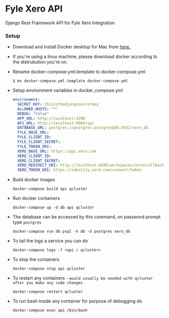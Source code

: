 # Fyle Xero API
Django Rest Framework API for Fyle Xero Integration

### Setup

* Download and install Docker desktop for Mac from [here.](https://www.docker.com/products/docker-desktop)

* If you're using a linux machine, please download docker according to the distrubution you're on.

* Rename docker-compose.yml.template to docker-compose.yml

    ```
    $ mv docker-compose.yml.template docker-compose.yml
    ```
  
* Setup environment variables in docker_compose.yml

    ```yaml
    environment:
      SECRET_KEY: thisisthedjangosecretkey
      ALLOWED_HOSTS: "*"
      DEBUG: "False"
      APP_URL: http://localhost:4200
      API_URL: http://localhost:8000/api
      DATABASE_URL: postgres://postgres:postgres@db:5432/xero_db
      FYLE_BASE_URL:
      FYLE_CLIENT_ID:
      FYLE_CLIENT_SECRET:
      FYLE_TOKEN_URI:
      XERO_BASE_URL: https://api.xero.com
      XERO_CLIENT_ID:
      XERO_CLIENT_SECRET:
      XERO_REDIRECT_URI: http://localhost:4200/workspaces/xero/callback
      XERO_TOKEN_URI: https://identity.xero.com/connect/token
   ```
  
* Build docker images

    ```
    docker-compose build api qcluster
    ```

* Run docker containers

    ```
    docker-compose up -d db api qcluster
    ```

* The database can be accessed by this command, on password prompt type `postgres`

    ```
    docker-compose run db psql -h db -U postgres xero_db
    ```

* To tail the logs a service you can do
    
    ```
    docker-compose logs -f <api / qcluster>
    ```

* To stop the containers

    ```
    docker-compose stop api qcluster
    ```

* To restart any containers - `would usually be needed with qcluster after you make any code changes`

    ```
    docker-compose restart qcluster
    ```

* To run bash inside any container for purpose of debugging do

    ```
    docker-compose exec api /bin/bash
    ```
